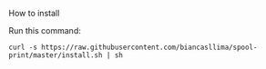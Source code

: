 How to install

Run this command:

`curl -s https://raw.githubusercontent.com/biancasllima/spool-print/master/install.sh | sh`
